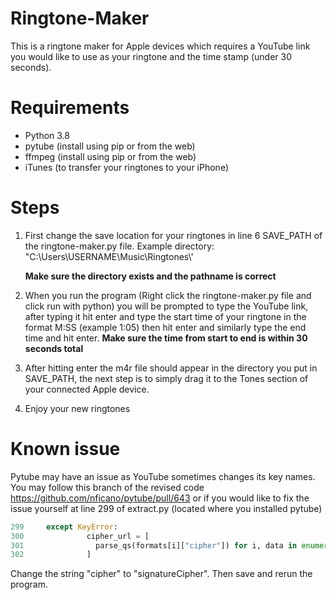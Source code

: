 # Ringtone-Maker
This is a ringtone maker for Apple devices which requires a YouTube link you would like to use as your ringtone and the time stamp (under 30 seconds).

# Requirements
- Python 3.8
- pytube (install using pip or from the web)
- ffmpeg (install using pip or from the web)
- iTunes (to transfer your ringtones to your iPhone)

# Steps

1. First change the save location for your ringtones in line 6 SAVE_PATH of the ringtone-maker.py file.
Example directory: "C:\\Users\\USERNAME\\Music\\Ringtones\\'

    **Make sure the directory exists and the pathname is correct**

2. When you run the program (Right click the ringtone-maker.py file and click run with python) you will be prompted to type the YouTube link, after typing it hit enter and type the start time of your ringtone in the format M:SS (example 1:05) then hit enter and similarly type the end time and hit enter. **Make sure the time from start to end is within 30 seconds total**
3. After hitting enter the m4r file should appear in the directory you put in SAVE_PATH, the next step is to simply drag it to the Tones section of your connected Apple device.
4. Enjoy your new ringtones


# Known issue
Pytube may have an issue as YouTube sometimes changes its key names. You may follow this branch of the revised code 
https://github.com/nficano/pytube/pull/643
or if you would like to fix the issue yourself at line 299 of extract.py (located where you installed pytube)

```python
299     except KeyError:
300              cipher_url = [
301                parse_qs(formats[i]["cipher"]) for i, data in enumerate(formats)
302              ]
```

Change the string "cipher" to "signatureCipher". Then save and rerun the program.
